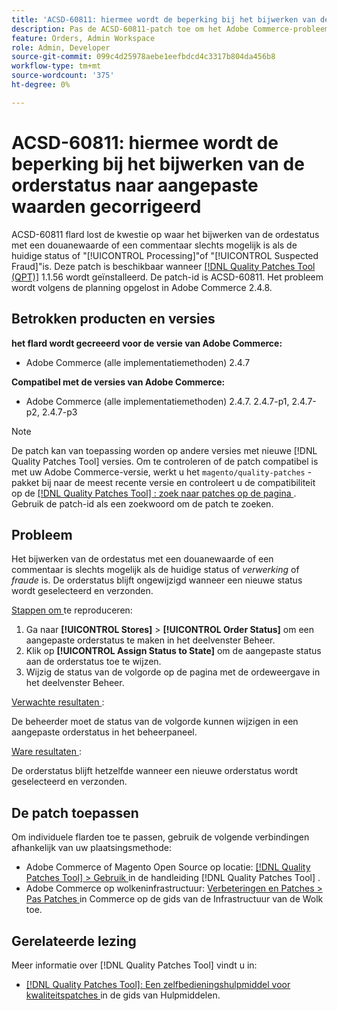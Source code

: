 ```yaml
---
title: 'ACSD-60811: hiermee wordt de beperking bij het bijwerken van de orderstatus naar aangepaste waarden gecorrigeerd'
description: Pas de ACSD-60811-patch toe om het Adobe Commerce-probleem op te lossen, waarbij het bijwerken van de orderstatus met een aangepaste waarde of opmerking alleen mogelijk is als de huidige status 'processing' of 'fraude' is.
feature: Orders, Admin Workspace
role: Admin, Developer
source-git-commit: 099c4d25978aebe1eefbdcd4c3317b804da456b8
workflow-type: tm+mt
source-wordcount: '375'
ht-degree: 0%

---
```



# ACSD-60811: hiermee wordt de beperking bij het bijwerken van de orderstatus naar aangepaste waarden gecorrigeerd

ACSD-60811 flard lost de kwestie op waar het bijwerken van de ordestatus met een douanewaarde of een commentaar slechts mogelijk is als de huidige status of &quot;[!UICONTROL Processing]&quot;of &quot;[!UICONTROL Suspected Fraud]&quot;is. Deze patch is beschikbaar wanneer [[!DNL Quality Patches Tool (QPT)]](/help/tools/quality-patches-tool/quality-patches-tool-to-self-serve-quality-patches.md) 1.1.56 wordt geïnstalleerd. De patch-id is ACSD-60811. Het probleem wordt volgens de planning opgelost in Adobe Commerce 2.4.8.

## Betrokken producten en versies

**het flard wordt gecreeerd voor de versie van Adobe Commerce:**

* Adobe Commerce (alle implementatiemethoden) 2.4.7

**Compatibel met de versies van Adobe Commerce:**

* Adobe Commerce (alle implementatiemethoden) 2.4.7. 2.4.7-p1, 2.4.7-p2, 2.4.7-p3

>[!NOTE]
>
>De patch kan van toepassing worden op andere versies met nieuwe [!DNL Quality Patches Tool] versies. Om te controleren of de patch compatibel is met uw Adobe Commerce-versie, werkt u het `magento/quality-patches` -pakket bij naar de meest recente versie en controleert u de compatibiliteit op de [[!DNL Quality Patches Tool] : zoek naar patches op de pagina ](https://experienceleague.adobe.com/tools/commerce-quality-patches/index.html?lang=nl-NL) . Gebruik de patch-id als een zoekwoord om de patch te zoeken.

## Probleem

Het bijwerken van de ordestatus met een douanewaarde of een commentaar is slechts mogelijk als de huidige status of *verwerking* of *fraude* is. De orderstatus blijft ongewijzigd wanneer een nieuwe status wordt geselecteerd en verzonden.

<u> Stappen om </u> te reproduceren:

1. Ga naar **[!UICONTROL Stores]** > **[!UICONTROL Order Status]** om een aangepaste orderstatus te maken in het deelvenster Beheer.
1. Klik op **[!UICONTROL Assign Status to State]** om de aangepaste status aan de orderstatus toe te wijzen.
1. Wijzig de status van de volgorde op de pagina met de ordeweergave in het deelvenster Beheer.

<u> Verwachte resultaten </u>:

De beheerder moet de status van de volgorde kunnen wijzigen in een aangepaste orderstatus in het beheerpaneel.

<u> Ware resultaten </u>:

De orderstatus blijft hetzelfde wanneer een nieuwe orderstatus wordt geselecteerd en verzonden.

## De patch toepassen

Om individuele flarden toe te passen, gebruik de volgende verbindingen afhankelijk van uw plaatsingsmethode:

* Adobe Commerce of Magento Open Source op locatie: [[!DNL Quality Patches Tool]  > Gebruik ](/help/tools/quality-patches-tool/usage.md) in de handleiding [!DNL Quality Patches Tool] .
* Adobe Commerce op wolkeninfrastructuur: [ Verbeteringen en Patches > Pas Patches ](https://experienceleague.adobe.com/docs/commerce-cloud-service/user-guide/develop/upgrade/apply-patches.html?lang=nl-NL) in Commerce op de gids van de Infrastructuur van de Wolk toe.

## Gerelateerde lezing

Meer informatie over [!DNL Quality Patches Tool] vindt u in:

* [[!DNL Quality Patches Tool]: Een zelfbedieningshulpmiddel voor kwaliteitspatches ](/help/tools/quality-patches-tool/quality-patches-tool-to-self-serve-quality-patches.md) in de gids van Hulpmiddelen.
